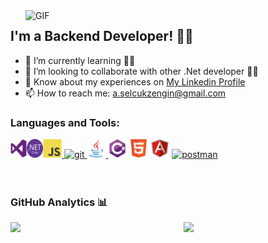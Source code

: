 <img align="right" alt="GIF" src="https://github.com/abhisheknaiidu/abhisheknaiidu/blob/master/code.gif?raw=true" width="480" height="auto" />

## I'm a Backend Developer! 👨‍💻
- 🌱 I’m currently learning 👨‍🎓
- 👯 I’m looking to collaborate with other .Net developer 👩‍💻
- 📄 Know about my experiences on [My Linkedin Profile](https://www.linkedin.com/in/ahmet-sel%C3%A7uk-zengin-3807401a4/)
- 📫 How to reach me: [a.selcukzengin@gmail.com](mailto:a.selcukzengin@gmail.com)


<h3 align="left">Languages and Tools:</h3>
<p align="left"> 
<a href="https://developer.mozilla.org/en-US/docs/Web/JavaScript" target="_blank"> <img src="https://raw.githubusercontent.com/devicons/devicon/master/icons/javascript/javascript-original.svg" alt="javascript" width="30" height="30"/> </a> 
<a href="https://git-scm.com/" target="_blank"> <img src="https://www.vectorlogo.zone/logos/git-scm/git-scm-icon.svg" alt="git" width="30" height="30"/> </a> 
<a href="https://www.java.com" target="_blank"> <img src="https://raw.githubusercontent.com/devicons/devicon/master/icons/java/java-original.svg" alt="java" width="30" height="30"/> </a>
<a href="https://www.w3schools.com/cs/" target="_blank"> <img src="https://github.com/devicons/devicon/blob/master/icons/csharp/csharp-original.svg" alt="csharp" width="30" height="30"/></a>
<a href="https://www.w3schools.com/html/" target="_blank"> <img src="https://github.com/devicons/devicon/blob/master/icons/html5/html5-original.svg" alt="html5" width="30" height="30"/></a>
<a href="https://www.w3schools.com/angular/" target="_blank"> <img src="https://github.com/devicons/devicon/blob/master/icons/angularjs/angularjs-original.svg" alt="html5" width="30" height="30"/></a>
<a href="#" target="_blank"> <img align="left" alt="Visual Studio" width="26px" src="https://github.com/devicons/devicon/blob/master/icons/visualstudio/visualstudio-plain.svg" alt="visual studio" width="30" height="30"/></a>
<a href="#" target="_blank"> <img align="left" alt=".Net Core" width="26px" src="https://github.com/devicons/devicon/blob/master/icons/dotnetcore/dotnetcore-original.svg" width="30" height="30"/></a>
<a href="https://postman.com" target="_blank" rel=”noopener”> <img src="https://www.vectorlogo.zone/logos/getpostman/getpostman-icon.svg" alt="postman" width="30" height="30"/> </a> 


<br />
<br />
<br />

### GitHub Analytics 📊

<img width="45%" align="left" src="https://github-readme-stats.vercel.app/api?username=ahmetselcukzengin&show_icons=true&locale=en&theme=algolia&include_all_commits=true&count_private=true"/>
  <img width="45%" align="right" src="https://github-readme-stats.vercel.app/api/top-langs?username=ahmetselcukzengin&show_icons=true&locale=en&layout=compact&langs_count=8&theme=algolia"/>
